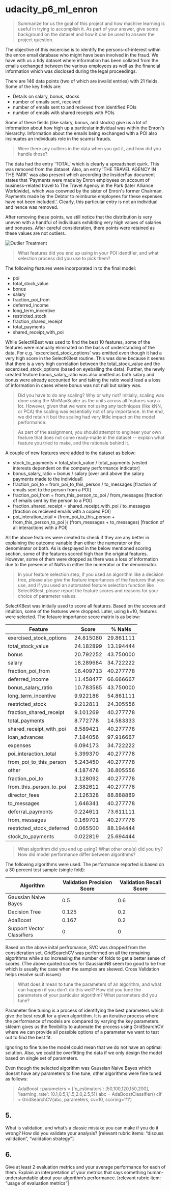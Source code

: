 # udacity_p6_ml_enron

>  Summarize for us the goal of this project and how machine learning is useful in trying to accomplish it. As part of your answer, give some background on the dataset and how it can be used to answer the project question. 

The objective of this excercise is to identify the persons-of-interest within the enron email database who might have been involved in the fraud. We have with us a tidy dataset where information has been collated from the emails exchanged between the various employees as well as the financial information which was disclosed during the legal proceedings.

There are 146 data points (two of which are invalid entries) with 21 fields. Some of the key fields are:
-  Details on salary, bonus, stocks
-  number of emails sent, received
-  number of emails sent to and recieved from identified POIs
-  number of emails with shared receipts with POIs

Some of these fields (like salary, bonus, and stocks) give us a lot of information about how high up a particular individual was within the Enron's hierarchy. Information about the emails being exchanged with a POI also insinuates an individuals role in the scams/ frauds. 

> Were there any outliers in the data when you got it, and how did you handle those? 

The data had the entry 'TOTAL' which is clearly a spreadsheet quirk. This was removed from the dataset. Also, an entry 'THE TRAVEL AGENCY IN THE PARK' was also present which according the InsiderPay document states that 'Payments were made by Enron employees on account of business-related travel to The Travel Agency in the Park (later Alliance Worldwide), which was coowned by the sister of Enron's former Chairman.  Payments made by the Debtor to reimburse employees for these expenses have not been included.'. Clearly, this particular entry is not an individual and hence was removed.

After removing these points, we still notice that the distribution is very uneven with a handful of individuals exhibiting very high values of salaries and bonuses. After careful consideration, there points were retained as these values are not outliers. 

![Outlier Treatment](/outlier.png?raw=true "Optional Title")

> What features did you end up using in your POI identifier, and what selection process did you use to pick them? 

The following features were incorporated in to the final model:
-  poi
-  total_stock_value
-  bonus
-  salary
-  fraction_poi_from
-  deferred_income
-  long_term_incentive
-  restricted_stock
-  fraction_shared_receipt
-  total_payments
-  shared_receipt_with_poi

While SelectKBest was used to find the best 10 features, some of the features were manually eliminated on the basis of understanding of the data. For e.g. 'excercised_stock_options' was emitted evon though it had a very high score in the SelectKBest routine. This was done because it seems that there is a very high correlation between the total_stock_value and the excercised_stock_options (based on eyeballing the data). Further, the newly created feature bonus_salary_ratio was also omitted as both salary and bonus were already accounted for and taking the ratio would lead a a loss of information in cases where bonus was not null but salary was.

> Did you have to do any scaling? Why or why not? 
Initially, scaling was done using the MinMaxScaler as the units across all features vary a lot. However, given that we were not using any techniques (like kNN, or PCA) the scaling was essentially not of any importance. In the end, we did retain it but the scaling had very little impact on the model performance.

> As part of the assignment, you should attempt to engineer your own feature that does not come ready-made in the dataset -- explain what feature you tried to make, and the rationale behind it.

A couple of new features were added to the dataset as below:
-  stock_to_payments = total_stock_value / total_payments [vested interests dependent on the company performance indicator]
-  bonus_salary_ratio = bonus / salary [over and above the salary payments made to the individual]
-  fraction_poi_to = from_poi_to_this_person / to_messages [fraction of emails sent to the person from a POI]
-  fraction_poi_from = from_this_person_to_poi / from_messages [fraction of emails sent by the person to a POI]
-  fraction_shared_receipt = shared_receipt_with_poi / to_messages [fraction os recieved emails with a copied POI]
-  poi_interation_total = (from_poi_to_this_person + from_this_person_to_poi )/ (from_messages + to_messages) [fraction of all interactions with a POI]

All the above features were created to check if they are any better in explaining the outcome variable than either the numerator or the denominator or both. As is desplayed in the below mentioned scoring section, some of the features scored high than the original features. However, some of them were dropped as there was a loss of information due to the presence of NaNs in either the numerator or the denominator.

> In your feature selection step, if you used an algorithm like a decision tree, please also give the feature importances of the features that you use, and if you used an automated feature selection function like SelectKBest, please report the feature scores and reasons for your choice of parameter values.

SelectKBest was initially used to score all features. Based on the scores and intuition, some of the features were dropped. Later, using k=10, features were selected. The fetaure importance score matrix is as below:

| Feature | Score | % NaNs |
| --- | --- | ---|
| exercised_stock_options | 24.815080 | 29.861111 |
| total_stock_value | 24.182899 | 13.194444 |
| bonus | 20.792252 | 43.750000 |
| salary | 18.289684 | 34.722222 |
| fraction_poi_from | 16.409713 | 40.277778 |
| deferred_income | 11.458477 | 66.666667 |
| bonus_salary_ratio | 10.783585 | 43.750000 |
| long_term_incentive | 9.922186 | 54.861111 |
| restricted_stock | 9.212811 | 24.305556 |
| fraction_shared_receipt | 9.101269 | 40.277778 |
| total_payments | 8.772778 | 14.583333 |
| shared_receipt_with_poi | 8.589421 | 40.277778 |
| loan_advances | 7.184056 | 97.916667 |
| expenses | 6.094173 | 34.722222 |
| poi_interaction_total | 5.399370 | 40.277778 |
| from_poi_to_this_person | 5.243450 | 40.277778 |
| other | 4.187478 | 36.805556 |
| fraction_poi_to | 3.128092 | 40.277778 |
| from_this_person_to_poi | 2.382612 | 40.277778 |
| director_fees | 2.126328 | 88.888889 |
| to_messages | 1.646341 | 40.277778 |
| deferral_payments | 0.224611 | 73.611111 |
| from_messages | 0.169701 | 40.277778 |
| restricted_stock_deferred | 0.065500 | 88.194444 |
| stock_to_payments | 0.022819 | 25.694444 |

> What algorithm did you end up using? What other one(s) did you try? How did model performance differ between algorithms?

The following algorithms were used. The performance reported is based on a 30 percent test sample (single fold):

| Algorithm | Validation Precision Score | Validation Recall Score |
| --- | --- | --- |
| Gaussian Naive Bayes | 0.5 | 0.6 |
| Decision Tree | 0.125 | 0.2 |
| AdaBoost | 0.167 | 0.2 |
| Support Vector Classifiers| 0 | 0 |

Based on the above inital perfromance, SVC was dropped from the consideration set. GridSearchCV was performed on all the remaining algorithms while also increasing the number of folds to get a better sense of scores. (The above quoted scores for GaussianNB seem too good to be true which is usually the case when the samples are skewed. Cross Validation helps resolve such issues)

> What does it mean to tune the parameters of an algorithm, and what can happen if you don’t do this well?  How did you tune the parameters of your particular algorithm? What parameters did you tune? 

Parameter fine tuning is a process of identifying the best parameters which give the best result for a given algortithm. It is an iterative process where the performance of models are compared by varying the key parameters. sklearn gives us the flexibility to automate the process using GridSearchCV where we can provide all possible options of a parameter we want to test out to find the best fit. 

Ignoring to fine tune the model could mean that we do not have an optimal solution. Also, we could be overfitting the data if we only design the model based on single set of parameters. 

Even though the selected algorithm was Gaussian Naive Bayes which doesnt have any parameters to fine tune, other algorithms were fine tuned as follows:

> AdaBoost :
parameters = {'n_estimators': [50,100,120,150,200],
             'learning_rate': [0.1,0.5,1,1.5,2.0,2.5,5]}
abc = AdaBoostClassifier()
clf = GridSearchCV(abc, parameters, cv=10, scoring='f1')



## 5.
What is validation, and what’s a classic mistake you can make if you do it wrong? How did you validate your analysis?  [relevant rubric items: “discuss validation”, “validation strategy”]

## 6.
Give at least 2 evaluation metrics and your average performance for each of them.  Explain an interpretation of your metrics that says something human-understandable about your algorithm’s performance. [relevant rubric item: “usage of evaluation metrics”]
